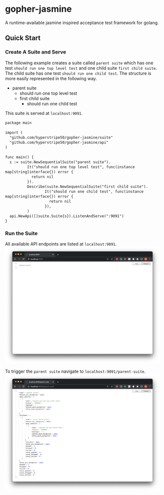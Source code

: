 # gopher-jasmine
A runtime-available jasmine inspired acceptance test framework for golang.
## Quick Start
### Create A Suite and Serve
The following example creates a suite called `parent suite` which has one test `should run one top level test` and one child suite `first child suite`. The child suite has one test `should run one child test`.
The structure is more easily represented in the following way.
* parent suite
  * should run one top level test
  * first child suite
    * should run one child test
    
This suite is served at `localhost:9091`.
```golang
package main

import (
  "github.com/hyperstripe50/gopher-jasmine/suite"
  "github.com/hyperstripe50/gopher-jasmine/api"
)

func main() {
  s := suite.NewSequentialSuite("parent suite").
          It("should run one top level test", func(instance map[string]interface{}) error {
            return nil
          }).
          Describe(suite.NewSequentialSuite("first child suite").
                  It("should run one child test", func(instance map[string]interface{}) error {
                    return nil
                  }),
          )
  api.NewApi([]suite.Suite{s}).ListenAndServe(":9091")
}
```
### Run the Suite
All available API endpoints are listed at `localhost:9091`. 
![](endpoints.png)

To trigger the `parent suite` navigate to `localhost:9091/parent-suite`.
![](parent%20suite.png)

